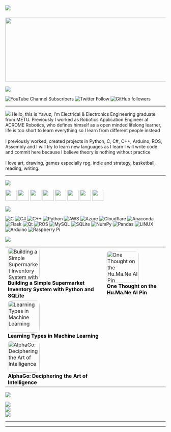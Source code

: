 <img src="https://capsule-render.vercel.app/api?type=waving&color=30:DA3068,80:14469F&height=250&section=header&text=Hello%20There👋&animation=fadeIn&fontSize=90" />

### <img src="https://media.giphy.com/media/pIMlKqgdZgvo4/giphy.gif" height="200px" width="850px">
[![](https://visitcount.itsvg.in/api?id=yavuzCodiin&icon=9&color=6)](https://visitcount.itsvg.in) 

![YouTube Channel Subscribers](https://img.shields.io/youtube/channel/subscribers/UC-P2F9D65eXks4ORF1sFO1Q?logoColor=%DA3068CE&style=social) ![Twitter Follow](https://img.shields.io/twitter/follow/yavuz_ertugrull?logoColor=%2322FAAB&style=social) ![GitHub followers](https://img.shields.io/github/followers/yavuzCodiin?logoColor=%23CD6B00&style=social) 

---
<img src="https://capsule-render.vercel.app/api?type=rect&color=30:D7B8F3,80:B8B8F3&height=180&section=header&text=🤖About%20Me&animation=fadeIn&fontSize=90" />
Hello, this is Yavuz, I’m Electrical & Electronics Engineering graduate from METU. Previously I worked as Robotics Application Engineer at ACROME Robotics, who defines himself as a open minded lifelong learner, life is too short to learn everything so I learn from different people instead<br><br>I previously worked, created projects in Python, C, C#, C++, Arduino, ROS, Assembly and I will try to learn new languages as I learn I will write code and commit here because I believe theory is nothing without practice<br><br>I love art, drawing, games especially rpg, indie and strategy, basketball, reading, writing.


---
<img src="https://capsule-render.vercel.app/api?type=rect&color=30:00C1D0,80:0A0F44&height=180&section=header&text=🌐Socials&animation=fadeIn&fontSize=90" />

[<img src="https://img.icons8.com/external-fauzidea-gradient-fauzidea/344/external-website-online-learning-fauzidea-gradient-fauzidea-2.png" height="35" width="35px">](https://yavuzertugrul.com/) 
[<img src="https://img.icons8.com/nolan/344/steam--v1.png" height="35px" width="35px">](https://steamcommunity.com/profiles/76561198094163565/)
[<img src="https://img.icons8.com/nolan/344/twitter-squared.png" height="35px" width="35px">](https://twitter.com/yavuz_ertugrull)
[<img src="https://img.icons8.com/nolan/344/instagram-new.png" height="35px" width="35px">](https://www.instagram.com/yavuz_ertugrull/)
[<img src="https://img.icons8.com/nolan/344/linkedin.png" height="35px" width="35px">](https://www.linkedin.com/in/yavuz-ertu%C4%9Frul123/)
[<img src="https://img.icons8.com/nolan/344/reddit.png" height="35px" width="35px">](https://www.reddit.com/user/TheBigBadA_I)
[<img src="https://img.icons8.com/nolan/344/youtube-squared.png" height="35px" width="35px">](https://www.youtube.com/channel/UC-P2F9D65eXks4ORF1sFO1Q)
[<img src="https://img.icons8.com/nolan/344/headphones.png" height="35px" width="35px">](https://www.youtube.com/watch?v=35UImtLx8N4&list=PLLNrGtVmTmatsOIngvxS3UEHUzgZFgzc_)


<img src="https://capsule-render.vercel.app/api?type=rect&color=30:DAFF7D,80:B2EE9B&height=180&section=header&text=💻Tech%20Stack&animation=fadeIn&fontSize=90" />

![C](https://img.shields.io/badge/c-%2300599C.svg?style=flat&logo=c&logoColor=white) ![C#](https://img.shields.io/badge/c%23-%23239120.svg?style=flat&logo=c-sharp&logoColor=white) ![C++](https://img.shields.io/badge/c++-%2300599C.svg?style=flat&logo=c%2B%2B&logoColor=white) ![Python](https://img.shields.io/badge/python-3670A0?style=flat&logo=python&logoColor=ffdd54) ![AWS](https://img.shields.io/badge/AWS-%23FF9900.svg?style=flat&logo=amazon-aws&logoColor=white) ![Azure](https://img.shields.io/badge/azure-%230072C6.svg?style=flat&logo=azure-devops&logoColor=white) ![Cloudflare](https://img.shields.io/badge/Cloudflare-F38020?style=flat&logo=Cloudflare&logoColor=white) ![Anaconda](https://img.shields.io/badge/Anaconda-%2344A833.svg?style=flat&logo=anaconda&logoColor=white) ![Flask](https://img.shields.io/badge/flask-%23000.svg?style=flat&logo=flask&logoColor=white) ![Qt](https://img.shields.io/badge/Qt-%23217346.svg?style=flat&logo=Qt&logoColor=white) ![ROS](https://img.shields.io/badge/ros-%230A0FF9.svg?style=flat&logo=ros&logoColor=white) ![MySQL](https://img.shields.io/badge/mysql-%2300f.svg?style=flat&logo=mysql&logoColor=white) ![SQLite](https://img.shields.io/badge/sqlite-%2307405e.svg?style=flat&logo=sqlite&logoColor=white) ![NumPy](https://img.shields.io/badge/numpy-%23013243.svg?style=flat&logo=numpy&logoColor=white) ![Pandas](https://img.shields.io/badge/pandas-%23150458.svg?style=flat&logo=pandas&logoColor=white) ![LINUX](https://img.shields.io/badge/Linux-FCC624?style=flat&logo=linux&logoColor=black) ![Arduino](https://img.shields.io/badge/-Arduino-00979D?style=flat&logo=Arduino&logoColor=white) ![Raspberry Pi](https://img.shields.io/badge/-RaspberryPi-C51A4A?style=flat&logo=Raspberry-Pi)

<img src="https://capsule-render.vercel.app/api?type=rect&color=30:350068,80:FF6978&height=180&section=header&text=%20✍️Recent%20Posts&animation=fadeIn&fontSize=90" />

<table>
  <tr>
    <td>
      <a target="_blank" href="https://medium.com/gitconnected/building-a-simple-supermarket-inventory-system-with-python-and-sqlite-4382fbd6c596">
        <img src="https://miro.medium.com/v2/resize:fit:1100/format:webp/1*6laDrabkim8NWtwrqNJmmA.png" alt="Building a Simple Supermarket Inventory System with Python and SQLite" width="100px" style="border-radius: 10px;">
      </a>
      <br>
      <a target="_blank" href="https://medium.com/gitconnected/building-a-simple-supermarket-inventory-system-with-python-and-sqlite-4382fbd6c596" style="text-decoration: none; color: #000;">
        <b>Building a Simple Supermarket Inventory System with Python and SQLite</b>
      </a>
    </td>
    <td>
      <a target="_blank" href="https://yavuzertugrul.medium.com/one-thought-on-the-hu-ma-ne-ai-pin-3c77938973f5">
        <img src="https://miro.medium.com/v2/resize:fit:4800/format:webp/1*3gLSQYp09r55yhldYUEZIg.png" alt="One Thought on the Hu.Ma.Ne AI Pin" width="100px" style="border-radius: 10px;">
      </a>
      <br>
      <a target="_blank" href="https://yavuzertugrul.medium.com/one-thought-on-the-hu-ma-ne-ai-pin-3c77938973f5" style="text-decoration: none; color: #000;">
        <b>One Thought on the Hu.Ma.Ne AI Pin</b>
      </a>
    </td>
  </tr>
  <tr>
    <td>
      <a target="_blank" href="https://yavuzertugrul.medium.com/learning-types-in-machine-learning-3754fc3da961">
        <img src="https://miro.medium.com/v2/resize:fit:4800/format:webp/0*_tRQvrOetkIkkUxs" alt="Learning Types in Machine Learning" width="100px" style="border-radius: 10px;">
      </a>
      <br>
      <a target="_blank" href="https://yavuzertugrul.medium.com/learning-types-in-machine-learning-3754fc3da961" style="text-decoration: none; color: #000;">
        <b>Learning Types in Machine Learning</b>
      </a>
    </td>
    <td>
      <!-- Placeholder for the next article on the right -->
    </td>
  </tr>
  <tr>
    <td>
      <a target="_blank" href="https://yavuzertugrul.medium.com/alphago-deciphering-the-art-of-intelligence-04e975c71281">
        <img src="https://miro.medium.com/v2/resize:fit:4800/format:webp/1*qzVef-yk6DOg1sou_K1aCg.png" alt="AlphaGo: Deciphering the Art of Intelligence" width="100px" style="border-radius: 10px;">
      </a>
      <br>
      <a target="_blank" href="https://yavuzertugrul.medium.com/alphago-deciphering-the-art-of-intelligence-04e975c71281" style="text-decoration: none; color: #000;">
        <b>AlphaGo: Deciphering the Art of Intelligence</b>
      </a>
    </td>
    <td>
      <!-- Placeholder for another article on the right -->
    </td>
  </tr>
</table>






<img src="https://capsule-render.vercel.app/api?type=rect&color=30:91F1EF,80:FFD5E0&height=180&section=header&text=📊GitHub%20Stats&animation=fadeIn&fontSize=90" />

![](https://github-readme-stats.vercel.app/api?username=yavuzCodiin&theme=radical&hide_border=false&include_all_commits=true&count_private=true)<br/>
![](https://github-readme-streak-stats.herokuapp.com/?user=yavuzCodiin&theme=radical&hide_border=false)<br/>
![](https://github-readme-stats.vercel.app/api/top-langs/?username=yavuzCodiin&theme=radical&hide_border=false&include_all_commits=true&count_private=true&layout=compact)

---


---
